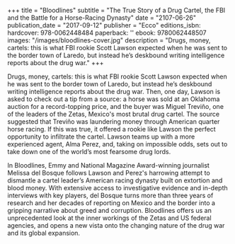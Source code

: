 +++
title = "Bloodlines"
subtitle = "The True Story of a Drug Cartel, the FBI and the Battle for a Horse-Racing Dynasty"
date = "2107-06-26"
publication_date = "2017-09-12"
publisher = "Ecco"
editions_isbn:
  hardcover: 978-0062448484
  paperback: ''
  ebook: 9780062448507  
images: "/images/bloodlines-cover.jpg"
description = "Drugs, money, cartels: this is what FBI rookie Scott Lawson expected when he was sent to the border town of Laredo, but instead he’s deskbound writing intelligence reports about the drug war."
+++

Drugs, money, cartels: this is what FBI rookie Scott Lawson expected when he was sent to the border town of Laredo, but instead he’s deskbound writing intelligence reports about the drug war. Then, one day, Lawson is asked to check out a tip from a source: a horse was sold at an Oklahoma auction for a record-topping price, and the buyer was Miguel Treviño, one of the leaders of the Zetas, Mexico's most brutal drug cartel. The source suggested that Treviño was laundering money through American quarter horse racing. If this was true, it offered a rookie like Lawson the perfect opportunity to infiltrate the cartel. Lawson teams up with a more experienced agent, Alma Perez, and, taking on impossible odds, sets out to take down one of the world’s most fearsome drug lords. 

In Bloodlines, Emmy and National Magazine Award-winning journalist Melissa del Bosque follows Lawson and Perez's harrowing attempt to dismantle a cartel leader’s American racing dynasty built on extortion and blood money. 
With extensive access to investigative evidence and in-depth interviews with key players, del Bosque turns more than three years of research and her decades of reporting on Mexico and the border into a gripping narrative about greed and corruption. Bloodlines offers us an unprecedented look at the inner workings of the Zetas and US federal agencies, and opens a new vista onto the changing nature of the drug war and its global expansion.